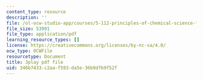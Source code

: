 ```yaml
---
content_type: resource
description: ''
file: /ol-ocw-studio-app/courses/5-112-principles-of-chemical-science-fall-2005/346b7433c2aaf593da5e36b9dfb9f52f_UqQRXRtvM9o.pdf
file_size: 53991
file_type: application/pdf
learning_resource_types: []
license: https://creativecommons.org/licenses/by-nc-sa/4.0/
ocw_type: OCWFile
resourcetype: Document
title: 3play pdf file
uid: 346b7433-c2aa-f593-da5e-36b9dfb9f52f
---
```


